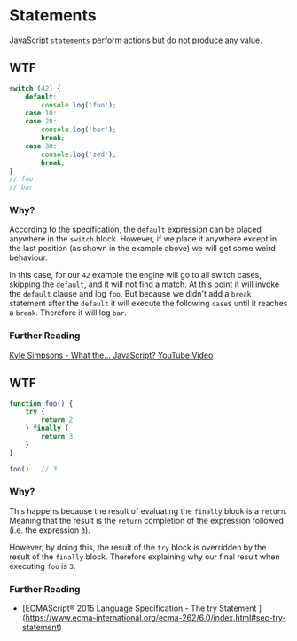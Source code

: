 # Statements
JavaScript `statements` perform actions but do not produce any value.

## WTF
```js
switch (42) {
    default:
        console.log('foo');
    case 10:
    case 20:
        console.log('bar');
        break;
    case 30:
        console.log('zed');
        break;
}
// foo
// bar
```

### Why?
According to the specification, the `default` expression can be placed anywhere in the `switch` block. However, if we place it anywhere except in the last position (as shown in the example above) we will get some weird behaviour.

In this case, for our `42` example the engine will go to all switch cases, skipping the `default`, and it will not find a match. At this point it will invoke the `default` clause and log `foo`. But because we didn't add a `break` statement after the `default` it will execute the following `case`s until it reaches a `break`. Therefore it will log `bar`.

### Further Reading
[Kyle Simpsons - What the... JavaScript? YouTube Video](https://www.youtube.com/watch?v=2pL28CcEijU)

## WTF
```js
function foo() {
    try {
        return 2
    } finally {
        return 3
    }
}

foo()   // 3
```

### Why?
This happens because the result of evaluating the `finally` block is a `return`. Meaning that the result is the `return` completion of the expression followed (i.e. the expression `3`).

However, by doing this, the result of the `try` block is overridden by the result of the `finally` block. Therefore explaining why our final result when executing `foo`  is `3`.

### Further Reading
* [ECMAScript® 2015 Language Specification - The try Statement ] (https://www.ecma-international.org/ecma-262/6.0/index.html#sec-try-statement)
